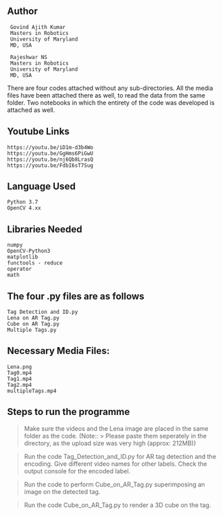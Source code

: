 Author
--
     Govind Ajith Kumar
     Masters in Robotics
     University of Maryland
     MD, USA
     
     Rajeshwar NS
     Masters in Robotics
     University of Maryland
     MD, USA
     
There are four codes attached without any sub-directories. 
All the media files have been attached there as well, to read the data from the same folder.
Two notebooks in which the entirety of the code was developed is attached as well.

Youtube Links
--
	https://youtu.be/iD1m-d3b4Wo
	https://youtu.be/GgHms6PiGwU
	https://youtu.be/nj6Qb8LrasQ
	https://youtu.be/FdbI6sT7Sug

Language Used
--
	Python 3.7
	OpenCV 4.xx
	
Libraries Needed
--
	numpy
	OpenCV-Python3
	matplotlib
	functools - reduce
	operator
	math
The four .py files are as follows
--
	Tag Detection and ID.py
	Lena on AR Tag.py
	Cube on AR Tag.py
	Multiple Tags.py

Necessary Media Files:
--

	Lena.png
	Tag0.mp4
	Tag1.mp4
	Tag2.mp4
	multipleTags.mp4

Steps to run the programme
--

> Make sure the videos and the Lena image are placed in the same folder as the code. (Note::  > Please paste them seperately in the directory, as the upload size was very high (approx: 212MB))

> Run the code Tag_Detection_and_ID.py for AR tag detection and the encoding. Give different video names for other labels. Check the output console for the encoded label.

> Run the code to perform Cube_on_AR_Tag.py superimposing an image on the detected tag.

> Run the code Cube_on_AR_Tag.py to render a 3D cube on the tag.

